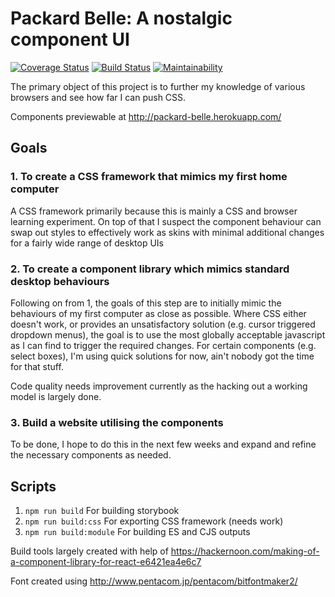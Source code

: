 # Packard Belle: A nostalgic component UI

[![Coverage Status](https://coveralls.io/repos/github/padraigfl/packard-belle/badge.svg?branch=master)](https://coveralls.io/github/padraigfl/packard-belle?branch=master) [![Build Status](https://travis-ci.org/padraigfl/packard-belle/badge.svg?branch=master)](https://travis-ci.org/padraigfl/packard-belle?branch=master) [![Maintainability](https://api.codeclimate.com/v1/badges/57fda55403f052a1579b/maintainability)](https://codeclimate.com/github/padraigfl/packard-belle/maintainability)

The primary object of this project is to further my knowledge of various browsers and see how far I can push CSS.

Components previewable at http://packard-belle.herokuapp.com/

## Goals

### 1. To create a CSS framework that mimics my first home computer

A CSS framework primarily because this is mainly a CSS  and browser learning experiment. On top of that I suspect the component behaviour can swap out styles to effectively work as skins with minimal additional changes for a fairly wide range of desktop UIs

### 2. To create a component library which mimics standard desktop behaviours

Following on from 1, the goals of this step are to initially mimic the behaviours of my first computer as close as possible. Where CSS either doesn't work, or provides an unsatisfactory solution  (e.g. cursor triggered dropdown menus), the goal is to use the most globally acceptable javascript as I can find to trigger the required changes.
For certain components (e.g. select boxes), I'm using quick solutions for now, ain't nobody got the time for that stuff.

Code quality needs improvement currently as the hacking out a working model is largely done.

### 3. Build a website utilising the components

To be done, I hope to do this in the next few weeks and expand and refine the necessary components as needed.

## Scripts

1. `npm run build` For building storybook
2. `npm run build:css` For exporting CSS framework (needs work)
3. `npm run build:module` For building ES and CJS outputs

Build tools largely created with help of https://hackernoon.com/making-of-a-component-library-for-react-e6421ea4e6c7

Font created using http://www.pentacom.jp/pentacom/bitfontmaker2/
